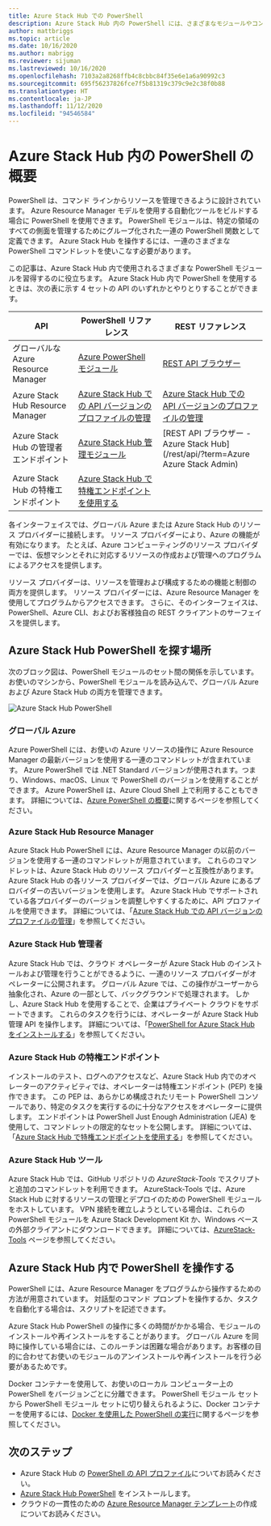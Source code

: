 ```yaml
---
title: Azure Stack Hub での PowerShell
description: Azure Stack Hub 内の PowerShell には、さまざまなモジュールやコンテキストがあります。
author: mattbriggs
ms.topic: article
ms.date: 10/16/2020
ms.author: mabrigg
ms.reviewer: sijuman
ms.lastreviewed: 10/16/2020
ms.openlocfilehash: 7103a2a8268ffb4c8cbbc84f35e6e1a6a90992c3
ms.sourcegitcommit: 695f56237826fce7f5b81319c379c9e2c38f0b88
ms.translationtype: HT
ms.contentlocale: ja-JP
ms.lasthandoff: 11/12/2020
ms.locfileid: "94546584"
---
```

# <a name="get-started-with-powershell-in-azure-stack-hub"></a>Azure Stack Hub 内の PowerShell の概要

PowerShell は、コマンド ラインからリソースを管理できるように設計されています。 Azure Resource Manager モデルを使用する自動化ツールをビルドする場合に PowerShell を使用できます。 PowerShell モジュールは、特定の領域のすべての側面を管理するためにグループ化された一連の PowerShell 関数として定義できます。 Azure Stack Hub を操作するには、一連のさまざまな PowerShell コマンドレットを使いこなす必要があります。

この記事は、Azure Stack Hub 内で使用されるさまざまな PowerShell モジュールを習得するのに役立ちます。 Azure Stack Hub 内で PowerShell を使用するときは、次の表に示す 4 セットの API のいずれかとやりとりすることができます。

| API | PowerShell リファレンス | REST リファレンス |
| --- | --- | --- |
| グローバルな Azure Resource Manager | [Azure PowerShell モジュール](https://github.com/Azure/azure-powershell/blob/master/documentation/azure-powershell-modules.md) | [REST API ブラウザー](/rest/api/) |
| Azure Stack Hub Resource Manager | [Azure Stack Hub での API バージョンのプロファイルの管理](azure-stack-version-profiles.md) | [Azure Stack Hub での API バージョンのプロファイルの管理](azure-stack-version-profiles.md) |
| Azure Stack Hub の管理者エンドポイント | [Azure Stack Hub 管理モジュール](/powershell/azure/azure-stack/overview) | [REST API ブラウザー - Azure Stack Hub](/rest/api/?term=Azure Azure Stack Admin) |
| Azure Stack Hub の特権エンドポイント | [Azure Stack Hub で特権エンドポイントを使用する](../operator/azure-stack-privileged-endpoint.md) | |

各インターフェイスでは、グローバル Azure または Azure Stack Hub のリソース プロバイダーに接続します。 リソース プロバイダーにより、Azure の機能が有効になります。 たとえば、Azure コンピューティングのリソース プロバイダーでは、仮想マシンとそれに対応するリソースの作成および管理へのプログラムによるアクセスを提供します。

リソース プロバイダーは、リソースを管理および構成するための機能と制御の両方を提供します。 リソース プロバイダーには、Azure Resource Manager を使用してプログラムからアクセスできます。 さらに、そのインターフェイスは、PowerShell、Azure CLI、およびお客様独自の REST クライアントのサーフェイスを提供します。

## <a name="where-to-find-azure-stack-hub-powershell"></a>Azure Stack Hub PowerShell を探す場所

次のブロック図は、PowerShell モジュールのセット間の関係を示しています。 お使いのマシンから、PowerShell モジュールを読み込んで、グローバル Azure および Azure Stack Hub の両方を管理できます。

![Azure Stack Hub PowerShell](media/azure-stack-powershell-overview/azure-stack-powershell.svg)

### <a name="global-azure"></a>グローバル Azure

Azure PowerShell には、お使いの Azure リソースの操作に Azure Resource Manager の最新バージョンを使用する一連のコマンドレットが含まれています。 Azure PowerShell では .NET Standard バージョンが使用されます。つまり、Windows、macOS、Linux で PowerShell のバージョンを使用することができます。 Azure PowerShell は、Azure Cloud Shell 上で利用することもできます。 詳細については、[Azure PowerShell の概要](/powershell/azure/get-started-azureps)に関するページを参照してください。

### <a name="azure-stack-hub-resource-manager"></a>Azure Stack Hub Resource Manager

Azure Stack Hub PowerShell には、Azure Resource Manager の以前のバージョンを使用する一連のコマンドレットが用意されています。 これらのコマンドレットは、Azure Stack Hub のリソース プロバイダーと互換性があります。 Azure Stack Hub の各リソース プロバイダーでは、グローバル Azure にあるプロバイダーの古いバージョンを使用します。 Azure Stack Hub でサポートされている各プロバイダーのバージョンを調整しやすくするために、API プロファイルを使用できます。 詳細については、「[Azure Stack Hub での API バージョンのプロファイルの管理](azure-stack-version-profiles.md)」を参照してください。

### <a name="azure-stack-hub-administrator"></a>Azure Stack Hub 管理者

Azure Stack Hub では、クラウド オペレーターが Azure Stack Hub のインストールおよび管理を行うことができるように、一連のリソース プロバイダーがオペレーターに公開されます。 グローバル Azure では、この操作がユーザーから抽象化され、Azure の一部として、バックグラウンドで処理されます。 しかし、Azure Stack Hub を使用することで、企業はプライベート クラウドをサポートできます。 これらのタスクを行うには、オペレーターが Azure Stack Hub 管理 API を操作します。 詳細については、「[PowerShell for Azure Stack Hub をインストールする](../operator/powershell-install-az-module.md)」を参照してください。

### <a name="azure-stack-hub-privileged-endpoint"></a>Azure Stack Hub の特権エンドポイント

インストールのテスト、ログへのアクセスなど、Azure Stack Hub 内でのオペレーターのアクティビティでは、オペレーターは特権エンドポイント (PEP) を操作できます。 この PEP は、あらかじめ構成されたリモート PowerShell コンソールであり、特定のタスクを実行するのに十分なアクセスをオペレーターに提供します。 エンドポイントは PowerShell Just Enough Administration (JEA) を使用して、コマンドレットの限定的なセットを公開します。 詳細については、「[Azure Stack Hub で特権エンドポイントを使用する](../operator/azure-stack-privileged-endpoint.md)」を参照してください。

### <a name="azure-stack-hub-tools"></a>Azure Stack Hub ツール

Azure Stack Hub では、GitHub リポジトリの *AzureStack-Tools* でスクリプトと追加のコマンドレットを利用できます。 AzureStack-Tools では、Azure Stack Hub に対するリソースの管理とデプロイのための PowerShell モジュールをホストしています。 VPN 接続を確立しようとしている場合は、これらの PowerShell モジュールを Azure Stack Development Kit か、Windows ベースの外部クライアントにダウンロードできます。 詳細については、[AzureStack-Tools](https://github.com/Azure/AzureStack-Tools) ページを参照してください。

## <a name="work-with-powershell-in-azure-stack-hub"></a>Azure Stack Hub 内で PowerShell を操作する

PowerShell には、Azure Resource Manager をプログラムから操作するための方法が用意されています。 対話型のコマンド プロンプトを操作するか、タスクを自動化する場合は、スクリプトを記述できます。

Azure Stack Hub PowerShell の操作に多くの時間がかかる場合、モジュールのインストールや再インストールをすることがあります。 グローバル Azure を同時に操作している場合には、このルーチンは困難な場合があります。お客様の目的に合わせてお使いのモジュールのアンインストールや再インストールを行う必要があるためです。

Docker コンテナーを使用して、お使いのローカル コンピューター上の PowerShell をバージョンごとに分離できます。 PowerShell モジュール セットから PowerShell モジュール セットに切り替えられるように、Docker コンテナーを使用するには、[Docker を使用した PowerShell の実行](azure-stack-powershell-user-docker.md)に関するページを参照してください。


## <a name="next-steps"></a>次のステップ

- Azure Stack Hub の [PowerShell の API プロファイル](azure-stack-version-profiles.md)についてお読みください。
- [Azure Stack Hub PowerShell](../operator/powershell-install-az-module.md) をインストールします。
- クラウドの一貫性のための [Azure Resource Manager テンプレート](azure-stack-develop-templates.md)の作成についてお読みください。
